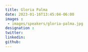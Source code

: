 ```yaml
---
title: Gloria Palma
date: 2023-01-16T13:45:04-06:00
images : 
 - images/speakers/gloria-palma.jpg
designation : 
twitter: 
linkedin: 
github: 
---
```


